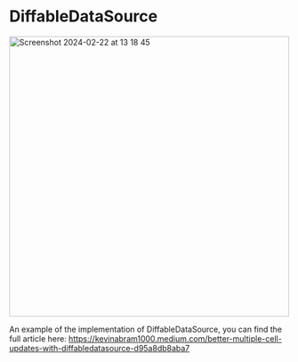 # DiffableDataSource

<img width="503" alt="Screenshot 2024-02-22 at 13 18 45" src="https://github.com/kevinabram111/DiffableDataSource/assets/35162229/2a56fa8b-ae8f-47a0-9b20-7f48fef6392a">

An example of the implementation of DiffableDataSource, you can find the full article here: https://kevinabram1000.medium.com/better-multiple-cell-updates-with-diffabledatasource-d95a8db8aba7
